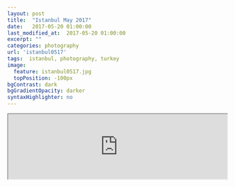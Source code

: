 ```yaml
---
layout: post
title:  "Istanbul May 2017"
date:   2017-05-20 01:00:00
last_modified_at:  2017-05-20 01:00:00
excerpt: ""
categories: photography
url: 'istanbul0517'
tags:  istanbul, photography, turkey
image:
  feature: istanbul0517.jpg
  topPosition: -100px
bgContrast: dark
bgGradientOpacity: darker
syntaxHighlighter: no
---
```



<div style="left: 0; width: 100%; height: 100vh; position: relative;"><iframe src="https://www.behance.net/gallery/89190535/Instanbul-May-2017?iframe=1" scrolling="no" style="width:100%" allowfullscreen></iframe></div>

		</script>

